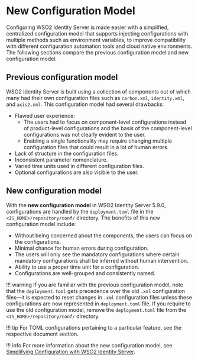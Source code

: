 # New Configuration Model

Configuring WSO2 Identity Server is made easier with a simplified, centralized configuration model that supports injecting configurations with multiple methods such as environment variables, to improve compatibility with different configuration automation tools and cloud native environments. The following sections compare the previous configuration model and new configuration model.
## Previous configuration model

WSO2 Identity Server is built using a collection of components out of which many had their own configuration files such as <code>carbon.xml</code>, <code>identity.xml</code>, and <code>axis2.xml</code>. This configuration model had several drawbacks: 

-	Flawed user experience: 
	-	The users had to focus on component-level configurations instead of product-level configurations and the basis of the component-level configurations was not clearly evident to the user.
	-	Enabling a single functionality may require changing multiple configuration files that could result in a lot of human errors.
-	Lack of structure in the configuration files.
-	Inconsistent parameter nomenclature.
-	Varied time units used in different configuration files.
-	Optional configurations are also visible to the user. 



## New configuration model

With the **new configuration model** in WSO2 Identity Server 5.9.0, configurations are handled by the <code>deployment.toml</code> file in the <code><IS_HOME>/repository/conf/</code> directory. The benefits of this new configuration model include:

-	Without being concerned about the components, the users can focus on the configurations.
-	Minimal chance for human errors during configuration.  
-	The users will only see the mandatory configurations where certain mandatory configurations shall be inferred without human intervention.
-	Ability to use a proper time unit for a configuration.
-	Configurations are well-grouped and consistently named.

!!! warning
	If you are familiar with the previous configuration model, note that the `deployment.toml` gets precedence over the old `.xml` configuration files—it is expected to reset changes in `.xml` configuration files unless these configurations are now represented in `deployment.toml` file. If you require to use the old configuration model, remove the `deployment.toml` file from the `<IS_HOME>/repository/conf/` directory.

!!! tip
	For TOML configurations pertaining to a particular feature, see the respective document section.

!!! info
	For more information about the new configuration model, see [Simplifying Configuration with WSO2 Identity Server](https://wso2.com/blogs/thesource/2019/10/simplifying-configuration-with-WSO2-identity-server).

